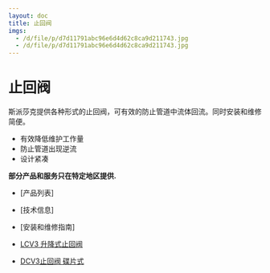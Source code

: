 ```yaml
---
layout: doc
title: 止回阀
imgs:
  - /d/file/p/d7d11791abc96e6d4d62c8ca9d211743.jpg
  - /d/file/p/d7d11791abc96e6d4d62c8ca9d211743.jpg
---
```


# 止回阀

斯派莎克提供各种形式的止回阀，可有效的防止管道中流体回流。同时安装和维修简便。

- 有效降低维护工作量
- 防止管道出现逆流
- 设计紧凑

**部分产品和服务只在特定地区提供.**

- [产品列表]
- [技术信息]
- [安装和维修指南]

- [LCV3 升降式止回阀](/check-valves/LCV3.html 'LCV3 升降式止回阀')
- [DCV3止回阀 碟片式](/check-valves/DCV3.html 'DCV3止回阀 碟片式')

